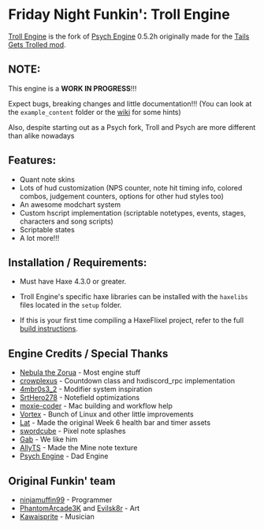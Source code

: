 # Friday Night Funkin': Troll Engine

[Troll Engine](https://github.com/riconuts/troll-engine) is the fork of [Psych Engine](https://github.com/ShadowMario/FNF-PsychEngine) 0.5.2h originally made for the [Tails Gets Trolled mod](https://gamebanana.com/mods/320596).

## NOTE:

This engine is a ****WORK IN PROGRESS****!!! 

Expect bugs, breaking changes and little documentation!!! (You can look at the `example_content` folder or the [wiki](https://github.com/riconuts/FNF-Troll-Engine/wiki) for some hints)

Also, despite starting out as a Psych fork, Troll and Psych are more different than alike nowadays

## Features:

 - Quant note skins
 - Lots of hud customization (NPS counter, note hit timing info, colored combos, judgement counters, options for other hud styles too)
 - An awesome modchart system
 - Custom hscript implementation (scriptable notetypes, events, stages, characters and song scripts)
 - Scriptable states
 - A lot more!!!

## Installation / Requirements:

* Must have Haxe 4.3.0 or greater.

* Troll Engine's specific haxe libraries can be installed with the `haxelibs` files located in the `setup` folder.

* If this is your first time compiling a HaxeFlixel project, refer to the full [build instructions](https://github.com/riconuts/FNF-Troll-Engine/blob/main/BUILDING.md).

## Engine Credits / Special Thanks
- [Nebula the Zorua](https://x.com/Nebula_Zorua) - Most engine stuff
- [crowplexus](https://x.com/crowplexus) - Countdown class and hxdiscord_rpc implementation
- [4mbr0s3_2](https://www.youtube.com/@4mbr0s3-2) - Modifier system inspiration
- [SrtHero278](https://github.com/SrtHero278) - Notefield optimizations
- [moxie-coder](https://github.com/moxie-coder) - Mac building and workflow help
- [Vortex](https://github.com/Vortex2Oblivion) - Bunch of Linux and other little improvements
- [Lat](https://x.com/latzephr) - Made the original Week 6 health bar and timer assets
- [swordcube](https://bsky.app/profile/swordcube.bsky.social) - Pixel note splashes
- [Gab](https://github.com/michisock) - We like him
- [AllyTS](https://x.com/NewTioSans) - Made the Mine note texture
- [Psych Engine](https://github.com/ShadowMario/FNF-PsychEngine) - Dad Engine

## Original Funkin' team
- [ninjamuffin99](https://twitter.com/ninja_muffin99) - Programmer
- [PhantomArcade3K](https://twitter.com/phantomarcade3k) and [Evilsk8r](https://twitter.com/evilsk8r) - Art
- [Kawaisprite](https://twitter.com/kawaisprite) - Musician
